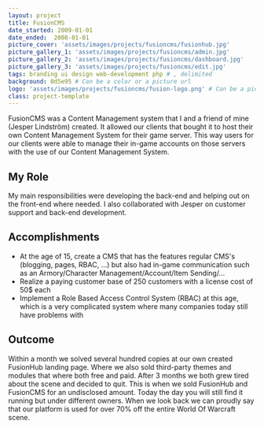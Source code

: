 ```yaml
---
layout: project
title: FusionCMS
date_started: 2009-01-01
date_ended:  2008-01-01
picture_cover: 'assets/images/projects/fusioncms/fusionhub.jpg' 
picture_gallery_1: 'assets/images/projects/fusioncms/admin.jpg' 
picture_gallery_2: 'assets/images/projects/fusioncms/dashboard.jpg' 
picture_gallery_3: 'assets/images/projects/fusioncms/edit.jpg' 
tags: branding ui design web-development php # , delimited
background: 0d5e95 # Can be a color or a picture url
logo: 'assets/images/projects/fusioncms/fusion-logo.png' # Can be a picture url or a name
class: project-template
---
```


FusionCMS was a Content Management system that I and a friend of mine (Jesper Lindström) created. It allowed our clients that bought it to host their own Content Management System for their game server. This way users for our clients were able to manage their in-game accounts on those servers with the use of our Content Management System.

## My Role

My main responsibilities were developing the back-end and helping out on the front-end where needed. I also collaborated with Jesper on customer support and back-end development.

## Accomplishments

* At the age of 15, create a CMS that has the features regular CMS's (blogging, pages, RBAC, ...) but also had in-game communication such as an Armory/Character Management/Account/Item Sending/...
* Realize a paying customer base of 250 customers with a license cost of 50$ each
* Implement a Role Based Access Control System (RBAC) at this age, which is a very complicated system where many companies today still have problems with

## Outcome

Within a month we solved several hundred copies at our own created FusionHub landing page. Where we also sold third-party themes and modules that where both free and paid. After 3 months we both grew tired about the scene and decided to quit. This is when we sold FusionHub and FusionCMS for an undisclosed amount. Today the day you will still find it running but under different owners. When we look back we can proudly say that our platform is used for over 70% off the entire World Of Warcraft scene.
